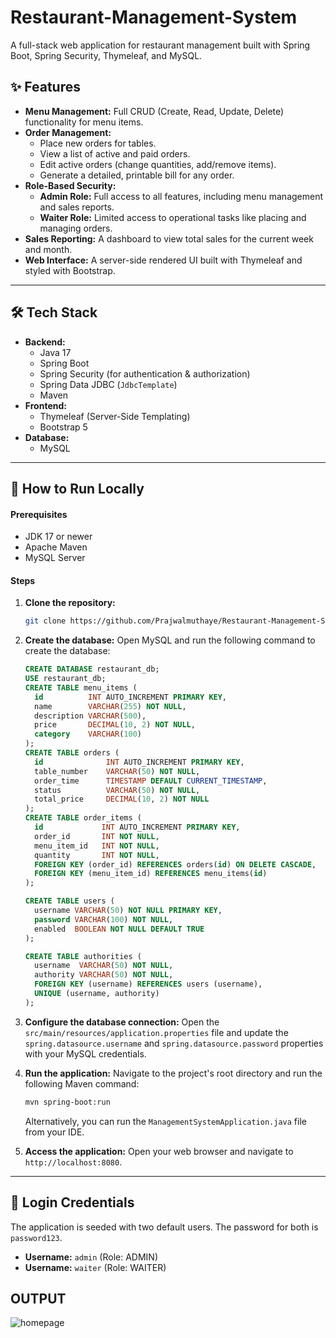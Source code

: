 # Restaurant-Management-System
A full-stack web application for restaurant management built with Spring Boot, Spring Security, Thymeleaf, and MySQL.


## ✨ Features
- **Menu Management:** Full CRUD (Create, Read, Update, Delete) functionality for menu items.
- **Order Management:**
    - Place new orders for tables.
    - View a list of active and paid orders.
    - Edit active orders (change quantities, add/remove items).
    - Generate a detailed, printable bill for any order.
- **Role-Based Security:**
    - **Admin Role:** Full access to all features, including menu management and sales reports.
    - **Waiter Role:** Limited access to operational tasks like placing and managing orders.
- **Sales Reporting:** A dashboard to view total sales for the current week and month.
- **Web Interface:** A server-side rendered UI built with Thymeleaf and styled with Bootstrap.

---
## 🛠️ Tech Stack
- **Backend:**
    - Java 17
    - Spring Boot
    - Spring Security (for authentication & authorization)
    - Spring Data JDBC (`JdbcTemplate`)
    - Maven
- **Frontend:**
    - Thymeleaf (Server-Side Templating)
    - Bootstrap 5
- **Database:**
    - MySQL
---

## 🚀 How to Run Locally

#### Prerequisites
- JDK 17 or newer
- Apache Maven
- MySQL Server
#### Steps
1.  **Clone the repository:**
    ```bash
    git clone https://github.com/Prajwalmuthaye/Restaurant-Management-System.git
    ```
2.  **Create the database:**
    Open MySQL and run the following command to create the database:
    ```sql
    CREATE DATABASE restaurant_db;
    USE restaurant_db;
    CREATE TABLE menu_items (
      id          INT AUTO_INCREMENT PRIMARY KEY,
      name        VARCHAR(255) NOT NULL,
      description VARCHAR(500),
      price       DECIMAL(10, 2) NOT NULL,
      category    VARCHAR(100)
    );
    CREATE TABLE orders (
      id              INT AUTO_INCREMENT PRIMARY KEY,
      table_number    VARCHAR(50) NOT NULL,
      order_time      TIMESTAMP DEFAULT CURRENT_TIMESTAMP,
      status          VARCHAR(50) NOT NULL,
      total_price     DECIMAL(10, 2) NOT NULL
    );
    CREATE TABLE order_items (
      id             INT AUTO_INCREMENT PRIMARY KEY,
      order_id       INT NOT NULL,
      menu_item_id   INT NOT NULL,
      quantity       INT NOT NULL,
      FOREIGN KEY (order_id) REFERENCES orders(id) ON DELETE CASCADE,
      FOREIGN KEY (menu_item_id) REFERENCES menu_items(id)
    );

    CREATE TABLE users (
      username VARCHAR(50) NOT NULL PRIMARY KEY,
      password VARCHAR(100) NOT NULL,
      enabled  BOOLEAN NOT NULL DEFAULT TRUE
    );

    CREATE TABLE authorities (
      username  VARCHAR(50) NOT NULL,
      authority VARCHAR(50) NOT NULL,
      FOREIGN KEY (username) REFERENCES users (username),
      UNIQUE (username, authority)
    );
    
    ```
3.  **Configure the database connection:**
    Open the `src/main/resources/application.properties` file and update the `spring.datasource.username` and `spring.datasource.password` properties with your MySQL credentials.

4.  **Run the application:**
    Navigate to the project's root directory and run the following Maven command:
    ```bash
    mvn spring-boot:run
    ```
    Alternatively, you can run the `ManagementSystemApplication.java` file from your IDE.

5.  **Access the application:**
    Open your web browser and navigate to `http://localhost:8080`.

---

## 🔐 Login Credentials

The application is seeded with two default users. The password for both is `password123`.

- **Username:** `admin` (Role: ADMIN)
- **Username:** `waiter` (Role: WAITER)

## OUTPUT

![homepage](https://github.com/user-attachments/assets/c5f0470e-df42-42d1-ab08-722218981b10)
